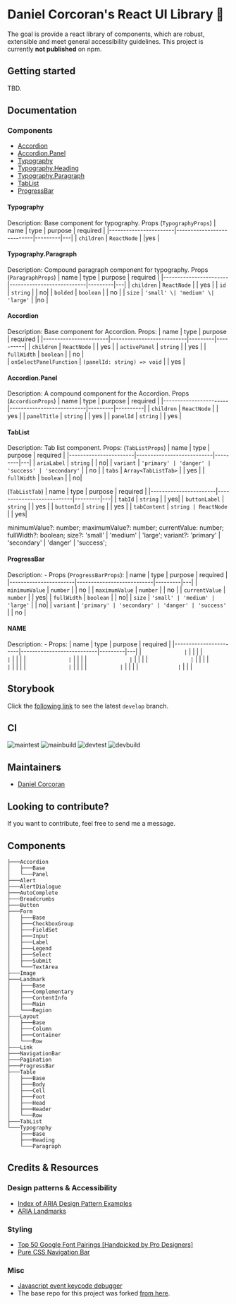 # Daniel Corcoran's React UI Library 🐲

The goal is provide a react library of components, which are robust, extensible and meet general accessibility guidelines. This project is currently **not published** on npm.

## Getting started

TBD.

## Documentation

### Components
- [Accordion](####accordion)
- [Accordion.Panel](####accordion.panel)
- [Typography](####typography)
- [Typography.Heading](####typography.heading)
- [Typography.Paragraph](####typography.paragraph)
- [TabList](####tablist)
- [ProgressBar](####progressbar)

#### Typography
Description: Base component for typography.
Props (`TypographyProps`)
| name                  | type                      | purpose | required | 
|-----------------------|---------------------------|---------|---|
| `children`              | `ReactNode`                 |         |yes         | 

#### Typography.Paragraph
Description: Compound paragraph component for typography.
Props (`ParagraphProps`)
| name                  | type                      | purpose | required | 
|-----------------------|---------------------------|---------|---|
| `children`              | `ReactNode`                 |         | yes       | 
| `id`              | `string`                 |         |         no| 
| `bolded`              | `boolean`                 |         |      no   | 
| `size`              | `'small' \| 'medium' \| 'large'`                 |         |no         | 


#### Accordion
Description: Base component for Accordion.
Props:
| name                  | type                      | purpose | required | 
|-----------------------|---------------------------|---------|----------|
| `children`              | `ReactNode`                 |         | yes        | 
| `activePanel`           | `string`                    |         | yes        | 
| `fullWidth`             | `boolean`                   |         | no        |  
| `onSelectPanelFunction` | `(panelId: string) => void` |         | yes        |  

#### Accordion.Panel
Description: A compound component for the Accordion.
Props (`AccordionProps`)
| name                  | type                      | purpose | required | 
|-----------------------|---------------------------|---------|----------|
| `children`              | `ReactNode`                 |         | yes        | 
| `panelTitle`           | `string`                    |         | yes        | 
| `panelId`             | `string`                   |         | yes      |  

#### TabList
Description: Tab list component.
Props: 
(`TabListProps`)
| name                  | type                      | purpose | required | 
|-----------------------|---------------------------|---------|---|
| `ariaLabel`              | `string`                 |         |         no| 
| `variant`              | `'primary' | 'danger' | 'success' | 'secondary'`                 |         |    no     | 
| `tabs`              | `Array<TabListTab>`                 |         |     yes    | 
| `fullWidth`              | `boolean`                 |         |         no| 

(`TabListTab`)
| name                  | type                      | purpose | required | 
|-----------------------|---------------------------|---------|---|
| `tabId`              | `string`                 |         |         yes| 
| `buttonLabel`              | `string`                 |         |    yes     | 
| `buttonId`              | `string`                 |         |     yes    | 
| `tabContent`              | `string | ReactNode`                 |         |         yes| 

  minimumValue?: number;
  maximumValue?: number;
  currentValue: number;
  fullWidth?: boolean;
  size?: 'small' | 'medium' | 'large';
  variant?: 'primary' | 'secondary' | 'danger' | 'success';

#### ProgressBar
Description: -
Props (`ProgressBarProps`):
| name                  | type                      | purpose | required | 
|-----------------------|---------------------------|---------|---|
| `minimumValue`              | `number`                 |         |      no   | 
| `maximumValue`              | `number`                 |         |        no | 
| `currentValue`              | `number`                 |         |         yes| 
| `fullWidth`              | `boolean`                 |         |         no| 
| `size`              | `'small' | 'medium' | 'large'`                 |         |         no| 
| `variant`              | `'primary' | 'secondary' | 'danger' | 'success'`                 |         |       no  | 

#### NAME
Description: -
Props:
| name                  | type                      | purpose | required | 
|-----------------------|---------------------------|---------|---|
| ``              | ``                 |         |         | 
| ``              | ``                 |         |         | 
| ``              | ``                 |         |         | 
| ``              | ``                 |         |         | 
| ``              | ``                 |         |         | 
| ``              | ``                 |         |         | 
| ``              | ``                 |         |         | 
| ``           | ``                    |         |         | 
| ``             | ``                   |         |       |  


## Storybook
Click the [following link](https://develop--60b75a95d763ec0039b4429c.chromatic.com/) to see the latest `develop` branch.

## CI

![maintest](https://github.com/danielc92/dc-react-ui/actions/workflows/main-test.yml/badge.svg) ![mainbuild](https://github.com/danielc92/dc-react-ui/actions/workflows/main-build.yml/badge.svg)
![devtest](https://github.com/danielc92/dc-react-ui/actions/workflows/develop-test.yml/badge.svg) ![devbuild](https://github.com/danielc92/dc-react-ui/actions/workflows/develop-build.yml/badge.svg)

## Maintainers

- [Daniel Corcoran](https://github.com/danielc92)

## Looking to contribute?

If you want to contribute, feel free to send me a message.

## Components

```
├───Accordion
│   ├───Base     
│   └───Panel    
├───Alert        
├───AlertDialogue
├───AutoComplete 
├───Breadcrumbs  
├───Button       
├───Form
│   ├───Base
│   ├───CheckboxGroup
│   ├───FieldSet
│   ├───Input
│   ├───Label
│   ├───Legend
│   ├───Select
│   ├───Submit
│   └───TextArea
├───Image
├───Landmark
│   ├───Base
│   ├───Complementary
│   ├───ContentInfo
│   ├───Main
│   └───Region
├───Layout
│   ├───Base
│   ├───Column
│   ├───Container
│   └───Row
├───Link
├───NavigationBar
├───Pagination
├───ProgressBar
├───Table
│   ├───Base
│   ├───Body
│   ├───Cell
│   ├───Foot
│   ├───Head
│   ├───Header
│   └───Row
├───TabList
└───Typography
    ├───Base
    ├───Heading
    └───Paragraph

```

## Credits & Resources

### Design patterns & Accessibility

- [Index of ARIA Design Pattern Examples](https://www.w3.org/TR/wai-aria-practices/examples/)
- [ARIA Landmarks](https://www.w3.org/TR/wai-aria-practices/examples/landmarks/index.html)

### Styling

- [Top 50 Google Font Pairings [Handpicked by Pro Designers]](https://www.pagecloud.com/blog/best-google-fonts-pairings)
- [Pure CSS Navigation Bar](https://codepen.io/drweb/pen/VwYNjxG)

### Misc

- [Javascript event keycode debugger](https://keycode.info/)
- The base repo for this project was forked [from here](https://blog.harveydelaney.com/creating-your-own-react-component-library/).
